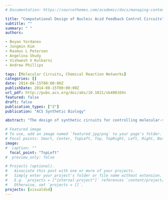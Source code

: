 ```yaml
---
# Documentation: https://sourcethemes.com/academic/docs/managing-content/

title: "Computational Design of Nucleic Acid Feedback Control Circuits"
subtitle: ""
summary: " "
authors:

- Boyan Yordanov
- Jongmin Kim
- Rasmus L Petersen
- Angelina Shudy
- Vishwesh V Kulkarni
- Andrew Phillips

tags: [Molecular Circuits, Chemical Reaction Networks]
categories: []
date: 2014-08-15T00:00:00Z
publishDate: 2014-08-15T00:00:00Z
url_pdf: http://pubs.acs.org/doi/abs/10.1021/sb400169s
featured: false
draft: false
publication_types: ["2"]
publication: "ACS Synthetic Biology"

abstract: "The design of synthetic circuits for controlling molecular-scale processes is an important goal of synthetic biology, with potential applications in future in vitro and in vivo biotechnology. In this paper, we present a computational approach for designing feedback control circuits constructed from nucleic acids. Our approach relies on an existing methodology for expressing signal processing and control circuits as biomolecular reactions. We first extend the methodology so that circuits can be expressed using just two classes of reactions: catalysis and annihilation. We then propose implementations of these reactions in three distinct classes of nucleic acid circuits, which rely on DNA strand displacement, DNA enzyme and RNA enzyme mechanisms, respectively. We use these implementations to design a Proportional Integral controller, capable of regulating the output of a system according to a given reference signal, and discuss the trade-offs between the different approaches. As a proof of principle, we implement our methodology as an extension to a DNA strand displacement software tool, thus allowing a broad range of nucleic acid circuits to be designed and analyzed within a common modeling framework."

# Featured image
# To use, add an image named `featured.jpg/png` to your page's folder.
# Focal points: Smart, Center, TopLeft, Top, TopRight, Left, Right, BottomLeft, Bottom, BottomRight.
image: 
#  caption: ""
  focal_point: "TopLeft"
#  preview_only: false

# Projects (optional).
#   Associate this post with one or more of your projects.
#   Simply enter your project's folder or file name without extension.
#   E.g. `projects = ["internal-project"]` references `content/project/deep-learning/index.md`.
#   Otherwise, set `projects = []`.
projects: [visualdsd]
---
```

